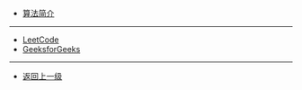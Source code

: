 * [算法简介](alg/README.md)
---
* [LeetCode](alg/leetcode/)
* [GeeksforGeeks](alg/geeksforgeeks/)
---
* [返回上一级](README.md)
